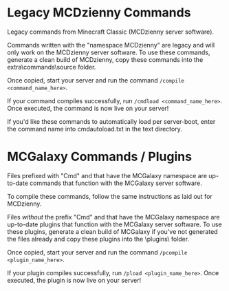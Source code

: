 # Legacy MCDzienny Commands
Legacy commands from Minecraft Classic (MCDzienny server software).

Commands written with the "namespace MCDzienny" are legacy and will only work on the MCDzienny server software. 
To use these commands, generate a clean build of MCDzienny, copy these commands into the extra\commands\source folder. 

Once copied, start your server and run the command `/compile <command_name_here>`. 

If your command compiles successfully, run `/cmdload <command_name_here>`. Once executed, the command is now live on your server! 

If you'd like these commands to automatically load per server-boot, enter the command name into cmdautoload.txt in the text directory.

# MCGalaxy Commands / Plugins
Files prefixed with "Cmd" and that have the MCGalaxy namespace are up-to-date commands that function with the MCGalaxy server software.

To compile these commands, follow the same instructions as laid out for MCDzienny.

Files *without* the prefix "Cmd" and that have the MCGalaxy namespace are up-to-date plugins that function with the MCGalaxy server software.
To use these plugins, generate a clean build of MCGalaxy if you've not generated the files already and copy these plugins into the \plugins\ folder.

Once copied, start your server and run the command `/pcompile <plugin_name_here>`.

If your plugin compiles successfully, run `/pload <plugin_name_here>`. Once executed, the plugin is now live on your server!
